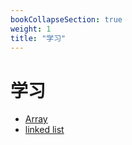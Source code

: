 ```yaml
---
bookCollapseSection: true
weight: 1
title: "学习"
---
```


# 学习

* [Array](array.md)
* [linked list](linklist.md)